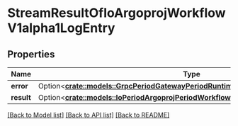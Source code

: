 # StreamResultOfIoArgoprojWorkflowV1alpha1LogEntry

## Properties

Name | Type | Description | Notes
------------ | ------------- | ------------- | -------------
**error** | Option<[**crate::models::GrpcPeriodGatewayPeriodRuntimePeriodStreamError**](grpc.gateway.runtime.StreamError.md)> |  | [optional]
**result** | Option<[**crate::models::IoPeriodArgoprojPeriodWorkflowPeriodV1alpha1PeriodLogEntry**](io.argoproj.workflow.v1alpha1.LogEntry.md)> |  | [optional]

[[Back to Model list]](../README.md#documentation-for-models) [[Back to API list]](../README.md#documentation-for-api-endpoints) [[Back to README]](../README.md)


